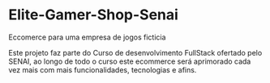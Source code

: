 # Elite-Gamer-Shop-Senai
Eccomerce para uma empresa de jogos ficticia

Este projeto faz parte do Curso de desenvolvimento FullStack ofertado pelo SENAI, ao longo de todo o curso este ecommerce será aprimorado cada vez mais com mais funcionalidades, tecnologias e afins.
